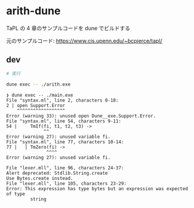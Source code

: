 # arith-dune

TaPL の 4 章のサンプルコードを dune でビルドする

元のサンプルコード: https://www.cis.upenn.edu/~bcpierce/tapl/

## dev

```sh
# 実行

dune exec -- ./arith.exe
```

```
❯ dune exec -- ./main.exe
File "syntax.ml", line 2, characters 0-18:
2 | open Support.Error
    ^^^^^^^^^^^^^^^^^^
Error (warning 33): unused open Dune__exe.Support.Error.
File "syntax.ml", line 54, characters 9-11:
54 |     TmIf(fi, t1, t2, t3) ->
              ^^
Error (warning 27): unused variable fi.
File "syntax.ml", line 77, characters 10-14:
77 |   | TmZero(fi) ->
               ^^^^
Error (warning 27): unused variable fi.
```

```
File "lexer.mll", line 96, characters 24-37:
Alert deprecated: Stdlib.String.create
Use Bytes.create instead.
File "lexer.mll", line 105, characters 23-29:
Error: This expression has type bytes but an expression was expected of type
         string
```
